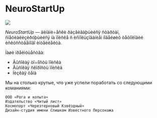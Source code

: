 # NeuroStartUp

![](https://netology-code.github.io/git-homeworks/introduction/assets/logo.png)

*NeuroStartUp* — äèíàìè÷åñêè ðàçâèâàþùèéñÿ ñòàðòàï, ñïåöèàëèçèðóþùèéñÿ íà ïîèñêå ñ èñïîëüçîâàíèåì 
 íîâåéøèõ òåõíîëîãèé èñêóññòâåííîãî èíòåëëåêòà.

Íàøè ïðåèìóùåñòâà:
* Âûñîêàÿ òî÷íîñòü ïîèñêà
* Âûñîêàÿ ñêîðîñòü ïîèñêà
* Íèçêàÿ öåíà

Мы на столько крутые, что уже успели поработать со следующими команиями:

    ООО «Рога и копыта»
    Издательство «Читый лист»
    Космопорт «Черезтерновый Кзвёздный»
    Дизайн-студия имени Слишком Известного Персонажа

<style type="text/css">
  .selector {
  font-family: "Awesome", Arial, sans-serif;
  color: red;
}
</style>

